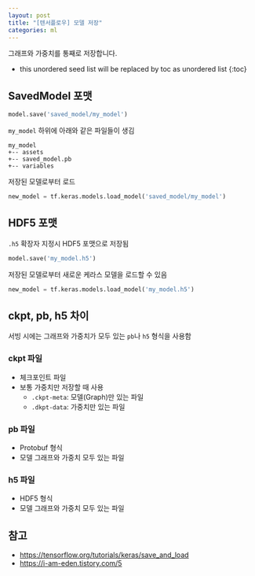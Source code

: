 ```yaml
---
layout: post
title: "[텐서플로우] 모델 저장"
categories: ml
---
```


그래프와 가중치를 통째로 저장합니다.

* this unordered seed list will be replaced by toc as unordered list
{:toc}

## SavedModel 포맷

```python
model.save('saved_model/my_model')
```

`my_model` 하위에 아래와 같은 파일들이 생김

```
my_model
+-- assets
+-- saved_model.pb
+-- variables
```

저장된 모델로부터 로드

```python
new_model = tf.keras.models.load_model('saved_model/my_model')
```

## HDF5 포맷

`.h5` 확장자 지정시 HDF5 포맷으로 저장됨

```python
model.save('my_model.h5')
```

저장된 모델로부터 새로운 케라스 모델을 로드할 수 있음

```python
new_model = tf.keras.models.load_model('my_model.h5')
```

## ckpt, pb, h5 차이

서빙 시에는 그래프와 가중치가 모두 있는 `pb`나 `h5` 형식을 사용함

### ckpt 파일

- 체크포인트 파일
- 보통 가중치만 저장할 때 사용
  - `.ckpt-meta`: 모델(Graph)만 있는 파일
  - `.dkpt-data`: 가중치만 있는 파일

### pb 파일

- Protobuf 형식
- 모델 그래프와 가중치 모두 있는 파일

### h5 파일

- HDF5 형식
- 모델 그래프와 가중치 모두 있는 파일

## 참고

- https://tensorflow.org/tutorials/keras/save_and_load
- https://i-am-eden.tistory.com/5